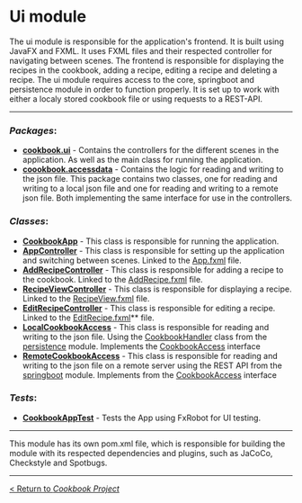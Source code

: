 # Ui module

The ui module is responsible for the application's frontend. It is built using JavaFX and FXML. It uses FXML files and their respected controller for navigating between scenes. The frontend is responsible for displaying the recipes in the cookbook, adding a recipe, editing a recipe and deleting a recipe. The ui module requires access to the core, springboot and persistence module in order to function properly. It is set up to work with either a localy stored cookbook file or using requests to a REST-API.

---
### _**Packages**_:
* **[cookbook.ui](/cookbook-project/ui/src/main/java/cookbook/ui/)** - Contains the controllers for the different scenes in the application. As well as the main class for running the application.
* **[coookbook.accessdata](/cookbook-project/ui/src/main/java/cookbook/ui/)** - Contains the logic for reading and writing to the json file. This package contains two classes, one for reading and writing to a local json file and one for reading and writing to a remote json file. Both implementing the same interface for use in the controllers.

### _**Classes**_:
* **[CookbookApp](/cookbook-project/ui/src/main/java/cookbook/ui/CookbookApp.java)** - This class is responsible for running the application.
* **[AppController](/cookbook-project/ui/src/main/java/cookbook/ui/AppContoller.java)** - This class is responsible for setting up the application and switching between scenes. Linked to the [App.fxml](/cookbook-project/ui/src/main/resources/App.fxml) file.
* **[AddRecipeController](/cookbook-project/ui/src/main/java/cookbook/ui/AddRecipeContoller.java)** - This class is responsible for adding a recipe to the cookbook. Linked to the [AddRecipe.fxml](/cookbook-project/ui/src/main/resources/AddRecipe.fxml) file.
* **[RecipeViewController](/cookbook-project/ui/src/main/java/cookbook/ui/RecipeViewContoller.java)** - This class is responsible for displaying a recipe. Linked to the [RecipeView.fxml](/cookbook-project/ui/src/main/resources/RecipeView.fxml) file.
* **[EditRecipeController](/cookbook-project/ui/src/main/java/cookbook/ui/EditRecipeContoller.java)** - This class is responsible for editing a recipe. Linked to the [EditRecipe.fxml](/cookbook-project/ui/src/main/resources/EditRecipe.fxml)** file.
* **[LocalCookbookAccess](/cookbook-project/ui/src/main/java/cookbook/ui/LocalCookbookAccess.java)** - This class is responsible for reading and writing to the json file. Using the [CookbookHandler](/cookbook-project/persistence/src/main/java/cookbook/json/CookbookHandler.java) class from the [persistence](/cookbook-project/persistence/readme.md) module. Implements the [CookbookAccess](/cookbook-project/ui/src/main/java/cookbook/accessdata/CookbookAccess.java) interface 
* **[RemoteCookbookAccess](/cookbook-project/ui/src/main/java/cookbook/ui/RemoteCookbookAccess.java)** - This class is responsible for reading and writing to the json file on a remote server using the REST API from the [springboot](/cookbook-project/springboot/readme.md) module. Implements from the [CookbookAccess](/cookbook-project/ui/src/main/java/cookbook/accessdata/CookbookAccess.java) interface 


### _**Tests**_:  
* **[CookbookAppTest](/gr2322/cookbook-project/ui/src/test/java/cookbook/ui/CookbookAppTest.java)** - Tests the App using FxRobot for UI testing.
---
This module has its own pom.xml file, which is responsible for building the module with its respected dependencies and plugins, such as JaCoCo, Checkstyle and Spotbugs.

---
[< Return to _Cookbook Project_](/cookbook-project/readme.md)